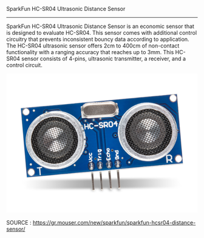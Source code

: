 SparkFun HC-SR04 Ultrasonic Distance Sensor

-------


SparkFun HC-SR04 Ultrasonic Distance Sensor is an economic sensor that is designed to evaluate HC-SR04. This sensor comes with additional control circuitry that prevents inconsistent bouncy data according to application. The HC-SR04 ultrasonic sensor offers 2cm to 400cm of non-contact functionality with a ranging accuracy that reaches up to 3mm. This HC-SR04 sensor consists of 4-pins, ultrasonic transmitter, a receiver, and a control circuit.

![](https://raw.githubusercontent.com/AlexandrosPanag/My_Arduino_Projects/main/HC_SRD04/Sensor.png)

SOURCE : https://gr.mouser.com/new/sparkfun/sparkfun-hcsr04-distance-sensor/
